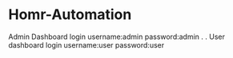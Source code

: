 # Homr-Automation
Admin Dashboard login 
username:admin
password:admin
.
.
User dashboard login 
username:user
password:user
